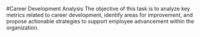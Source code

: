 #Career Development Analysis
The objective of this task is to analyze key metrics related to career development, identify areas for improvement, and propose actionable strategies to support employee advancement within the organization.
